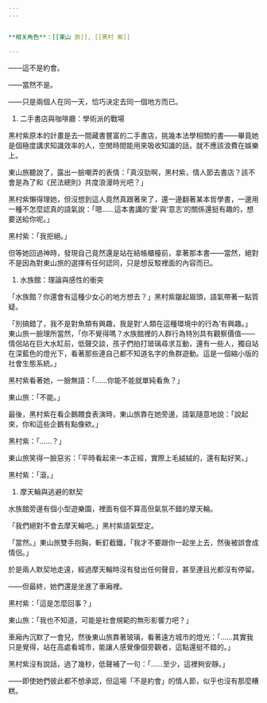 ```yaml
---
---


**相关角色**：[[東山 旅]], [[黑村 紫]]

---
```


——這不是約會。

——當然不是。

——只是兩個人在同一天，恰巧決定去同一個地方而已。

1. 二手書店與咖啡廳：學術派的戰場

黑村紫原本的計畫是去一間藏書豐富的二手書店，挑幾本法學相關的書——畢竟她是個極度講求知識效率的人，空閒時間能用來吸收知識的話，就不應該浪費在娛樂上。

東山旅聽說了，露出一臉嘲弄的表情：「真沒勁啊，黑村紫，情人節去書店？該不會是為了和《民法總則》共度浪漫時光吧？」

黑村紫懶得理她，但沒想到這人竟然真跟著來了，還一邊翻著某本哲學書，一邊用一種不怎麼認真的語氣說：「嗯……這本書講的‘愛’與‘意志’的關係還挺有趣的，想要送給你呢。」

黑村紫：「我拒絕。」

但等她回過神時，發現自己竟然還是站在結帳櫃檯前，拿著那本書——當然，絕對不是因為對東山旅的選擇有任何認同，只是想反駁裡面的內容而已。

1. 水族館：理論與感性的衝突

「水族館？你還會有這種少女心的地方想去？」黑村紫皺起眉頭，語氣帶著一點質疑。

「別搞錯了，我不是對魚類有興趣，我是對‘人類在這種環境中的行為’有興趣。」東山旅一臉理所當然，「你不覺得嗎？水族館裡的人群行為特別具有觀察價值——情侶站在巨大水缸前，低聲交談，孩子們拍打玻璃尋求互動，還有一些人，獨自站在深藍色的燈光下，看著那些連自己都不知道名字的魚群遊動。這是一個縮小版的社會生態系統。」

黑村紫看著她，一臉無語：「……你能不能就單純看魚？」

東山旅：「不能。」

最後，黑村紫在看企鵝餵食表演時，東山旅靠在她旁邊，語氣隨意地說：「說起來，你和這些企鵝有點像欸。」

黑村紫：「……？」

東山旅笑得一臉惡劣：「平時看起來一本正經，實際上毛絨絨的，還有點好笑。」

黑村紫：「滾。」

1. 摩天輪與逃避的默契

水族館旁邊有個小型遊樂園，裡面有個不算高但氣氛不錯的摩天輪。

「我們絕對不會去摩天輪吧。」黑村紫語氣堅定。

「當然。」東山旅雙手抱胸，斬釘截鐵，「我才不要跟你一起坐上去，然後被誤會成情侶。」

於是兩人默契地走遠，經過摩天輪時沒有發出任何聲音，甚至連目光都沒有停留。

——但最終，她們還是坐進了車廂裡。

黑村紫：「這是怎麼回事？」

東山旅：「我也不知道，可能是社會規範的無形影響力吧？」

車廂內沉默了一會兒，然後東山旅靠著玻璃，看著遠方城市的燈光：「……其實我只是覺得，站在高處看城市，能讓人感覺像個旁觀者，這點還挺不錯的。」

黑村紫沒有說話，過了幾秒，低聲補了一句：「……至少，這裡夠安靜。」

——即使她們彼此都不想承認，但這場「不是約會」的情人節，似乎也沒有那麼糟糕。